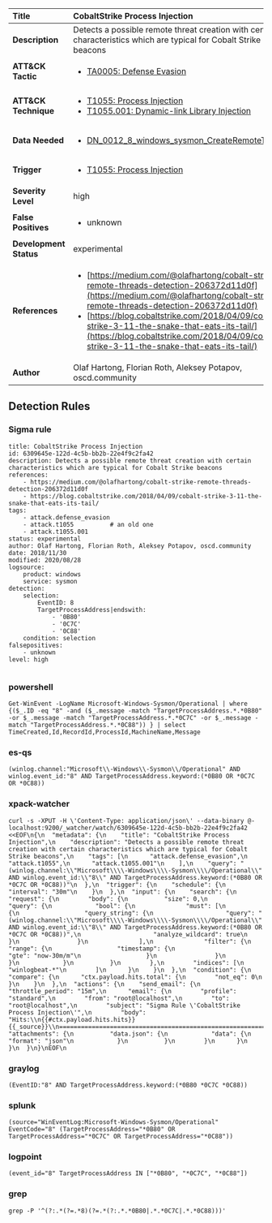 | Title                    | CobaltStrike Process Injection       |
|:-------------------------|:------------------|
| **Description**          | Detects a possible remote threat creation with certain characteristics which are typical for Cobalt Strike beacons |
| **ATT&amp;CK Tactic**    |  <ul><li>[TA0005: Defense Evasion](https://attack.mitre.org/tactics/TA0005)</li></ul>  |
| **ATT&amp;CK Technique** | <ul><li>[T1055: Process Injection](https://attack.mitre.org/techniques/T1055)</li><li>[T1055.001: Dynamic-link Library Injection](https://attack.mitre.org/techniques/T1055.001)</li></ul>  |
| **Data Needed**          | <ul><li>[DN_0012_8_windows_sysmon_CreateRemoteThread](../Data_Needed/DN_0012_8_windows_sysmon_CreateRemoteThread.md)</li></ul>  |
| **Trigger**              | <ul><li>[T1055: Process Injection](../Triggers/T1055.md)</li></ul>  |
| **Severity Level**       | high |
| **False Positives**      | <ul><li>unknown</li></ul>  |
| **Development Status**   | experimental |
| **References**           | <ul><li>[https://medium.com/@olafhartong/cobalt-strike-remote-threads-detection-206372d11d0f](https://medium.com/@olafhartong/cobalt-strike-remote-threads-detection-206372d11d0f)</li><li>[https://blog.cobaltstrike.com/2018/04/09/cobalt-strike-3-11-the-snake-that-eats-its-tail/](https://blog.cobaltstrike.com/2018/04/09/cobalt-strike-3-11-the-snake-that-eats-its-tail/)</li></ul>  |
| **Author**               | Olaf Hartong, Florian Roth, Aleksey Potapov, oscd.community |


## Detection Rules

### Sigma rule

```
title: CobaltStrike Process Injection
id: 6309645e-122d-4c5b-bb2b-22e4f9c2fa42
description: Detects a possible remote threat creation with certain characteristics which are typical for Cobalt Strike beacons
references:
    - https://medium.com/@olafhartong/cobalt-strike-remote-threads-detection-206372d11d0f
    - https://blog.cobaltstrike.com/2018/04/09/cobalt-strike-3-11-the-snake-that-eats-its-tail/
tags:
    - attack.defense_evasion
    - attack.t1055          # an old one
    - attack.t1055.001
status: experimental
author: Olaf Hartong, Florian Roth, Aleksey Potapov, oscd.community
date: 2018/11/30
modified: 2020/08/28
logsource:
    product: windows
    service: sysmon
detection:
    selection:
        EventID: 8
        TargetProcessAddress|endswith: 
            - '0B80'
            - '0C7C'
            - '0C88'
    condition: selection
falsepositives:
    - unknown
level: high


```





### powershell
    
```
Get-WinEvent -LogName Microsoft-Windows-Sysmon/Operational | where {($_.ID -eq "8" -and ($_.message -match "TargetProcessAddress.*.*0B80" -or $_.message -match "TargetProcessAddress.*.*0C7C" -or $_.message -match "TargetProcessAddress.*.*0C88")) } | select TimeCreated,Id,RecordId,ProcessId,MachineName,Message
```


### es-qs
    
```
(winlog.channel:"Microsoft\\-Windows\\-Sysmon\\/Operational" AND winlog.event_id:"8" AND TargetProcessAddress.keyword:(*0B80 OR *0C7C OR *0C88))
```


### xpack-watcher
    
```
curl -s -XPUT -H \'Content-Type: application/json\' --data-binary @- localhost:9200/_watcher/watch/6309645e-122d-4c5b-bb2b-22e4f9c2fa42 <<EOF\n{\n  "metadata": {\n    "title": "CobaltStrike Process Injection",\n    "description": "Detects a possible remote threat creation with certain characteristics which are typical for Cobalt Strike beacons",\n    "tags": [\n      "attack.defense_evasion",\n      "attack.t1055",\n      "attack.t1055.001"\n    ],\n    "query": "(winlog.channel:\\"Microsoft\\\\-Windows\\\\-Sysmon\\\\/Operational\\" AND winlog.event_id:\\"8\\" AND TargetProcessAddress.keyword:(*0B80 OR *0C7C OR *0C88))"\n  },\n  "trigger": {\n    "schedule": {\n      "interval": "30m"\n    }\n  },\n  "input": {\n    "search": {\n      "request": {\n        "body": {\n          "size": 0,\n          "query": {\n            "bool": {\n              "must": [\n                {\n                  "query_string": {\n                    "query": "(winlog.channel:\\"Microsoft\\\\-Windows\\\\-Sysmon\\\\/Operational\\" AND winlog.event_id:\\"8\\" AND TargetProcessAddress.keyword:(*0B80 OR *0C7C OR *0C88))",\n                    "analyze_wildcard": true\n                  }\n                }\n              ],\n              "filter": {\n                "range": {\n                  "timestamp": {\n                    "gte": "now-30m/m"\n                  }\n                }\n              }\n            }\n          }\n        },\n        "indices": [\n          "winlogbeat-*"\n        ]\n      }\n    }\n  },\n  "condition": {\n    "compare": {\n      "ctx.payload.hits.total": {\n        "not_eq": 0\n      }\n    }\n  },\n  "actions": {\n    "send_email": {\n      "throttle_period": "15m",\n      "email": {\n        "profile": "standard",\n        "from": "root@localhost",\n        "to": "root@localhost",\n        "subject": "Sigma Rule \'CobaltStrike Process Injection\'",\n        "body": "Hits:\\n{{#ctx.payload.hits.hits}}{{_source}}\\n================================================================================\\n{{/ctx.payload.hits.hits}}",\n        "attachments": {\n          "data.json": {\n            "data": {\n              "format": "json"\n            }\n          }\n        }\n      }\n    }\n  }\n}\nEOF\n
```


### graylog
    
```
(EventID:"8" AND TargetProcessAddress.keyword:(*0B80 *0C7C *0C88))
```


### splunk
    
```
(source="WinEventLog:Microsoft-Windows-Sysmon/Operational" EventCode="8" (TargetProcessAddress="*0B80" OR TargetProcessAddress="*0C7C" OR TargetProcessAddress="*0C88"))
```


### logpoint
    
```
(event_id="8" TargetProcessAddress IN ["*0B80", "*0C7C", "*0C88"])
```


### grep
    
```
grep -P '^(?:.*(?=.*8)(?=.*(?:.*.*0B80|.*.*0C7C|.*.*0C88)))'
```



